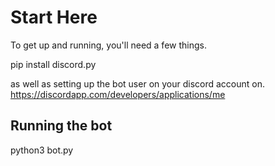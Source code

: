 # Start Here

To get up and running, you'll need a few things.   

pip install discord.py


as well as setting up the bot user on your discord account on.
https://discordapp.com/developers/applications/me

## Running the bot

python3 bot.py

